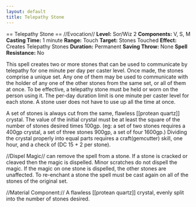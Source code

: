 ```yaml
---
layout: default
title: Telepathy Stone
---
```


== Telepathy Stone ==
//Evocation//
**Level:** Sor/Wiz 2
**Components:** V, S, M
**Casting Time:** 1 minute
**Range:** Touch
**Target:** Stones Touched
**Effect:** Creates Telepathy Stones
**Duration:** Permanent
**Saving Throw:** None 
**Spell Resistance:** No

This spell creates two or more stones that can be used to communicate by telepathy for one minute per day per caster level.  Once made, the stones comprise a unique set.  Any one of them may be used to communicate with the holder of any one of the other stones from the same set, or all of them at once.  To be effective, a telepathy stone must be held or worn on the person using it.  The per-day duration limit is one minute per caster level for each stone.  A stone user does not have to use up all the time at once.

A set of stones is always cut from the same, flawless [[protean quartz]] crystal.  The value of the initial crystal must be at least the square of the number of stones desired times 100gp.  (eg: a set of two stones requires a 400gp crystal, a set of three stones 900gp, a set of four 1600gp.)  Dividing the crystal properly into equal parts requires a craft(gemcutter) skill, one hour, and a check of (DC 15 + 2 per stone).

//Dispel Magic// can remove the spell from a stone.  If a stone is cracked or cleaved then the magic is dispelled.  Minor scratches do not dispell the magic.  If the magic on one stone is dispelled, the other stones are unaffected.  To re-enchant a stone the spell must be cast again on all of the stones of the original set.

//Material Component:// A flawless [[protean quartz]] crystal, evenly split into the number of stones desired.
